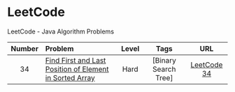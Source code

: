 # LeetCode
LeetCode - Java Algorithm Problems

| Number | Problem | Level  | Tags | URL |
|:------:|:--------|:------:|:----:|:---:|
|34|[Find First and Last Position of Element in Sorted Array](https://github.com/Un-Jarvis/LeetCode/blob/master/34.java)|Hard|[Binary Search Tree]|[LeetCode 34](https://leetcode.com/problems/find-first-and-last-position-of-element-in-sorted-array/)||